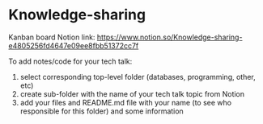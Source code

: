 # Knowledge-sharing
Kanban board Notion link: https://www.notion.so/Knowledge-sharing-e4805256fd4647e09ee8fbb51372cc7f

To add notes/code for your tech talk:
1. select corresponding top-level folder (databases, programming, other, etc)
2. create sub-folder with the name of your tech talk topic from Notion
3. add your files and README.md file with your name (to see who responsible for this folder) and some information